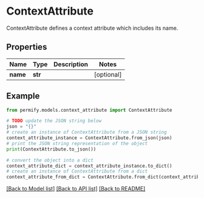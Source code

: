 # ContextAttribute

ContextAttribute defines a context attribute which includes its name.

## Properties

Name | Type | Description | Notes
------------ | ------------- | ------------- | -------------
**name** | **str** |  | [optional] 

## Example

```python
from permify.models.context_attribute import ContextAttribute

# TODO update the JSON string below
json = "{}"
# create an instance of ContextAttribute from a JSON string
context_attribute_instance = ContextAttribute.from_json(json)
# print the JSON string representation of the object
print(ContextAttribute.to_json())

# convert the object into a dict
context_attribute_dict = context_attribute_instance.to_dict()
# create an instance of ContextAttribute from a dict
context_attribute_from_dict = ContextAttribute.from_dict(context_attribute_dict)
```
[[Back to Model list]](../README.md#documentation-for-models) [[Back to API list]](../README.md#documentation-for-api-endpoints) [[Back to README]](../README.md)


